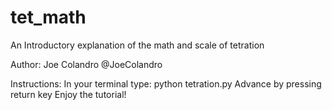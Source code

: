 # tet_math

An Introductory explanation of the math and scale of tetration

Author: Joe Colandro
        @JoeColandro

Instructions:
        In your terminal type: python tetration.py
        Advance by pressing return key
        Enjoy the tutorial!
